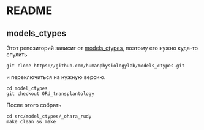 # README

## models_ctypes
Этот репозиторий зависит от [models_ctypes](https://github.com/humanphysiologylab/models_ctypes), поэтому его нужно куда-то спулить

```shell
git clone https://github.com/humanphysiologylab/models_ctypes.git
```

и переключиться на нужную версию.
```shell
cd model_ctypes
git checkout ORd_transplantology
```
После этого собрать
```shell
cd src/model_ctypes/_ohara_rudy
make clean && make
```
